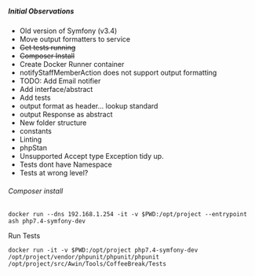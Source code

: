 

##### Initial Observations

* Old version of Symfony (v3.4)
* Move output formatters to service
* ~~Get tests running~~
* ~~Composer Install~~
* Create Docker Runner container
* notifyStaffMemberAction does not support output formatting
* TODO: Add Email notifier
 * Add interface/abstract
* Add tests
* output format as header... lookup standard
* output Response as abstract
* New folder structure
* constants
* Linting
* phpStan
* Unsupported Accept type Exception tidy up.
* Tests dont have Namespace
* Tests at wrong level?


###### Composer install

```docker run --dns 192.168.1.254 -it -v $PWD:/opt/project --entrypoint ash php7.4-symfony-dev```

Run Tests

```docker run -it -v $PWD:/opt/project php7.4-symfony-dev /opt/project/vendor/phpunit/phpunit/phpunit /opt/project/src/Awin/Tools/CoffeeBreak/Tests```